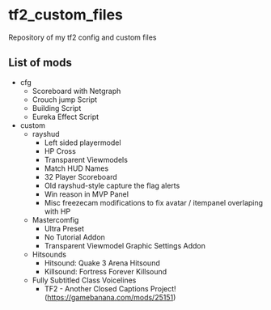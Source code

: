 # tf2_custom_files
Repository of my tf2 config and custom files
## List of mods
* cfg
  * Scoreboard with Netgraph
  * Crouch jump Script
  * Building Script
  * Eureka Effect Script
* custom
  * rayshud
    * Left sided playermodel
    * HP Cross
    * Transparent Viewmodels
    * Match HUD Names
    * 32 Player Scoreboard
    * Old rayshud-style capture the flag alerts
    * Win reason in MVP Panel
    * Misc freezecam modifications to fix avatar / itempanel overlaping with HP
  * Mastercomfig
    * Ultra Preset
    * No Tutorial Addon
    * Transparent Viewmodel Graphic Settings Addon
  * Hitsounds
    * Hitsound: Quake 3 Arena Hitsound
    * Killsound: Fortress Forever Killsound
  * Fully Subtitled Class Voicelines
    * TF2 - Another Closed Captions Project! (https://gamebanana.com/mods/25151)
